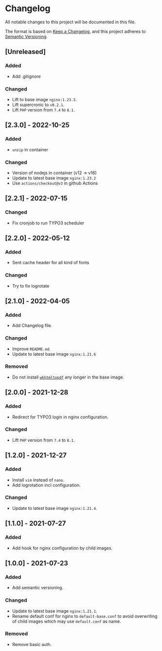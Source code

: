 # Changelog
All notable changes to this project will be documented in this file.

The format is based on [Keep a Changelog](https://keepachangelog.com/en/1.0.0/),
and this project adheres to [Semantic Versioning](https://semver.org/spec/v2.0.0.html).

## [Unreleased]
### Added
- Add .gitignore

### Changed
- Lift to base image `nginx:1.23.3`.
- Lift supercronic to `v0.2.1`.
- Lift `PHP` version from `7.4` to `8.1`.

## [2.3.0] - 2022-10-25
### Added
- `unzip` in container

### Changed
- Version of nodejs in container (v12 -> v16)
- Update to latest base image `nginx:1.23.2`
- Use `actions/checkout@v3` in github Actions

## [2.2.1] - 2022-07-15
### Changed
- Fix cronjob to run TYPO3 scheduler

## [2.2.0] - 2022-05-12
### Added
- Sent cache header for all kind of fonts

### Changed
- Try to fix logrotate

## [2.1.0] - 2022-04-05
### Added
- Add Changelog file.

### Changed
- Improve `README.md`.
- Update to latest base image `nginx:1.21.6`

### Removed
- Do not install [`wkhtmltopdf`](https://github.com/wkhtmltopdf/wkhtmltopdf) any longer in the base image.

## [2.0.0] - 2021-12-28
### Added
- Redirect for TYPO3 login in nginx configuration.

### Changed
- Lift `PHP` version from `7.4` to `8.1`.

## [1.2.0] - 2021-12-27
### Added
- Install `vim` instead of `nano`.
- Add logrotation incl configuration.

### Changed
- Update to latest base image `nginx:1.21.4`.

## [1.1.0] - 2021-07-27
### Added
- Add hook for nginx configuration by child images.

## [1.0.0] - 2021-07-23
### Added
- Add semantic versioning.

### Changed
- Update to latest base image `nginx:1.21.1`.
- Rename default conf for nginx to `default-base.conf` to avoid overwriting of child images which may use `default.conf` as name.

### Removed
- Remove basic auth.